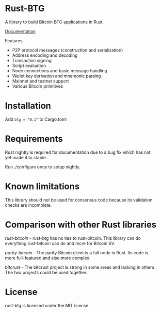 # Rust-BTG

A library to build Bitcoin BTG applications in Rust.

[Documentation](https://docs.rs/btg/)

Features

* P2P protocol messages (construction and serialization)
* Address encoding and decoding
* Transaction signing
* Script evaluation
* Node connections and basic message handling
* Wallet key derivation and mnemonic parsing
* Mainnet and testnet support
* Various Bitcoin primitives

# Installation

Add ```btg = "0.1"``` to Cargo.toml

# Requirements

Rust nightly is required for documentation due to a bug fix which has not yet made it to stable.

Run ./configure once to setup nightly.

# Known limitations

This library should not be used for consensus code because its validation checks are incomplete.

# Comparison with other Rust libraries

*rust-bitcoin* - rust-btg has no ties to rust-bitcoin. This library can do everything rust-bitcoin can do and more for Bitcoin SV.

*parity-bitcoin* - The parity Bitcoin client is a full node in Rust. Its code is more full-featured and also more complex.

*bitcrust* - The bitcrust project is strong in some areas and lacking in others. The two projects could be used together.

# License

rust-btg is licensed under the MIT license.
